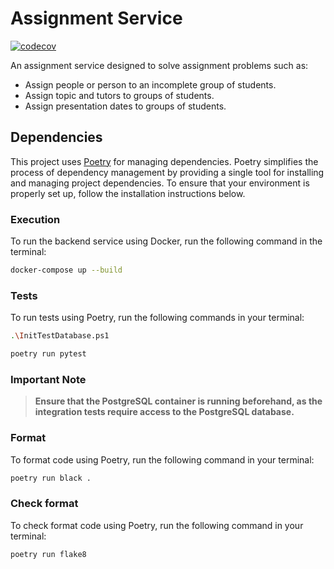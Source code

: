# Assignment Service

[![codecov](https://codecov.io/gh/trabajo-profesional-fiuba/assignment-service/graph/badge.svg?token=88MT80VD78)](https://codecov.io/gh/trabajo-profesional-fiuba/assignment-service)

An assignment service designed to solve assignment problems such as:

- Assign people or person to an incomplete group of students.
- Assign topic and tutors to groups of students.
- Assign presentation dates to groups of students.

## Dependencies

This project uses [Poetry](https://python-poetry.org/) for managing dependencies. Poetry simplifies the process of dependency management by providing a single tool for installing and managing project dependencies. To ensure that your environment is properly set up, follow the installation instructions below.

### Execution

To run the backend service using Docker, run the following command in the terminal:

```bash
docker-compose up --build
```

### Tests

To run tests using Poetry, run the following commands in your terminal:

```bash
.\InitTestDatabase.ps1
```

```bash
poetry run pytest
```

### Important Note

> **Ensure that the PostgreSQL container is running beforehand, as the integration tests require access to the PostgreSQL database.**

### Format

To format code using Poetry, run the following command in your terminal:

```bash
poetry run black .
```

### Check format

To check format code using Poetry, run the following command in your terminal:

```bash
poetry run flake8
```